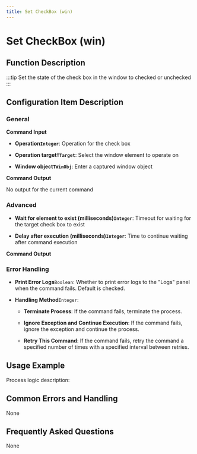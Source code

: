 ```yaml
---
title: Set CheckBox (win)
---
```


# Set CheckBox (win)

## Function Description

:::tip 
Set the state of the check box in the window to checked or unchecked
:::

## Configuration Item Description

### General

**Command Input**

- **Operation`Integer`**: Operation for the check box

- **Operation target`TTarget`**: Select the window element to operate on

- **Window object`TWinObj`**: Enter a captured window object


**Command Output**

No output for the current command

### Advanced

- **Wait for element to exist (milliseconds)`Integer`**: Timeout for waiting for the target check box to exist

- **Delay after execution (milliseconds)`Integer`**: Time to continue waiting after command execution


**Command Output**

### Error Handling

- **Print Error Logs**`Boolean`: Whether to print error logs to the "Logs" panel when the command fails. Default is checked. 

- **Handling Method**`Integer`:

    - **Terminate Process**: If the command fails, terminate the process.

    - **Ignore Exception and Continue Execution**: If the command fails, ignore the exception and continue the process.

    - **Retry This Command**: If the command fails, retry the command a specified number of times with a specified interval between retries.

## Usage Example

Process logic description:

## Common Errors and Handling

None

## Frequently Asked Questions

None

